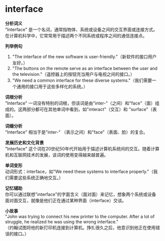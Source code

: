 # interface

**分析词义**  
"Interface" 是一个名词，通常指物体、系统或设备之间的交互界面或连接方式。在计算机科学中，它常常用于描述两个不同系统或程序之间的通信连接点。

  

**列举例句**

  

1.  "The interface of the new software is user-friendly."（新软件的接口用户友好。）
2.  "The buttons on the remote serve as an interface between the user and the television."（遥控器上的按钮充当用户与电视之间的接口。）
3.  "We need a common interface for these diverse systems."（我们需要一个通用的接口用于这些多样化的系统。）

  

**词根分析**  
"Interface" 一词没有特别的词根，但该词是由"inter-"（之间）和"face"（面）组成的。这两部分都可在其他单词中看到，如"interact"（交互）和 "surface"（表面）。

  

**词缀分析**  
"Interface" 相当于是"inter-" （表示之间）和"face"（表面、脸）的复合。

  

**发展历史和文化背景**  
"Interface" 这个词在20世纪50年代开始用于描述计算机系统间的交互。随着计算机和互联网技术的发展，该词的使用变得越来越普遍。

  

**单词变形**  
动词形式：interface，如"We need these systems to interface properly."（我们需要这些系统正确地交互。）

  

**记忆辅助**  
你可以通过联想"interface"的字面含义（面对面）来记忆，想象两个系统或设备面对面交互，就像是他们正在通过某种界面（interface）交谈。

  

**小故事**  
"John was trying to connect his new printer to the computer. After a lot of struggle, he realized he was using the wrong interface."  
（约翰试图将他的新打印机连接到计算机。挣扎很久之后，他意识到他正在使用错误的接口。）
